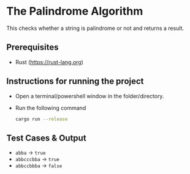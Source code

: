 # The Palindrome Algorithm

This checks whether a string is palindrome or not and returns a result.

## Prerequisites

- Rust (https://rust-lang.org)

## Instructions for running the project

- Open a terminal/powershell window in the folder/directory.

- Run the following command

  ```bash
  cargo run --release
  ```

## Test Cases & Output
- `abba` -> `true`
- `abbcccbba` -> `true`
- `abbccbbba` -> `false`
